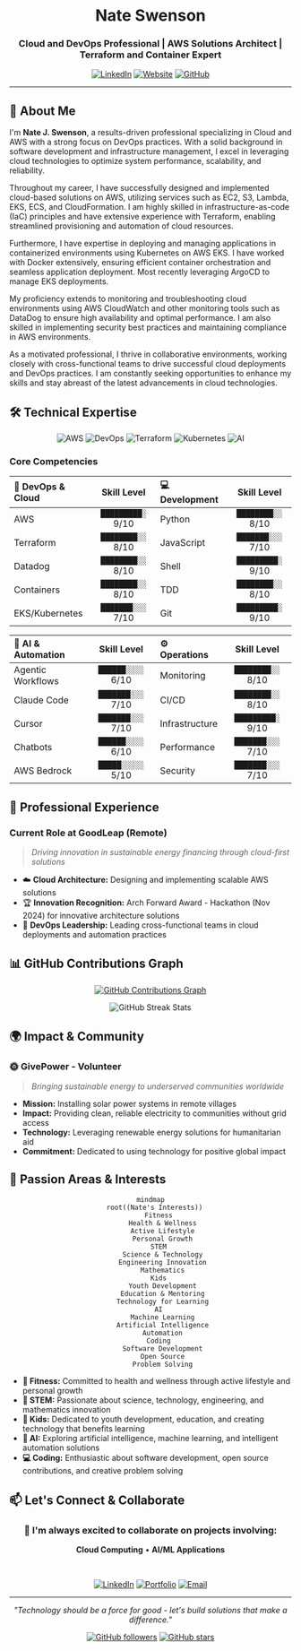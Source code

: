 <div align="center">

# Nate Swenson
### Cloud and DevOps Professional | AWS Solutions Architect | Terraform and Container Expert

[![LinkedIn](https://img.shields.io/badge/LinkedIn-natejswenson-0077B5?style=for-the-badge&logo=linkedin&logoColor=white)](https://linkedin.com/in/natejswenson)
[![Website](https://img.shields.io/badge/Website-Portfolio-4285F4?style=for-the-badge&logo=google-chrome&logoColor=white)](https://natejswenson.github.io/my-resume/)
[![GitHub](https://img.shields.io/badge/GitHub-natejswenson-181717?style=for-the-badge&logo=github&logoColor=white)](https://github.com/natejswenson)

</div>

---

## 👋 About Me

I'm **Nate J. Swenson**, a results-driven professional specializing in Cloud and AWS with a strong focus on DevOps practices. With a solid background in software development and infrastructure management, I excel in leveraging cloud technologies to optimize system performance, scalability, and reliability.

Throughout my career, I have successfully designed and implemented cloud-based solutions on AWS, utilizing services such as EC2, S3, Lambda, EKS, ECS, and CloudFormation. I am highly skilled in infrastructure-as-code (IaC) principles and have extensive experience with Terraform, enabling streamlined provisioning and automation of cloud resources.

Furthermore, I have expertise in deploying and managing applications in containerized environments using Kubernetes on AWS EKS. I have worked with Docker extensively, ensuring efficient container orchestration and seamless application deployment. Most recently leveraging ArgoCD to manage EKS deployments.

My proficiency extends to monitoring and troubleshooting cloud environments using AWS CloudWatch and other monitoring tools such as DataDog to ensure high availability and optimal performance. I am also skilled in implementing security best practices and maintaining compliance in AWS environments.

As a motivated professional, I thrive in collaborative environments, working closely with cross-functional teams to drive successful cloud deployments and DevOps practices. I am constantly seeking opportunities to enhance my skills and stay abreast of the latest advancements in cloud technologies.

## 🛠️ Technical Expertise

<div align="center">

![AWS](https://img.shields.io/badge/AWS-232F3E?style=for-the-badge&logo=amazon-aws&logoColor=white)
![DevOps](https://img.shields.io/badge/DevOps-326CE5?style=for-the-badge&logo=devops&logoColor=white)
![Terraform](https://img.shields.io/badge/Terraform-623CE4?style=for-the-badge&logo=terraform&logoColor=white)
![Kubernetes](https://img.shields.io/badge/Kubernetes-326CE5?style=for-the-badge&logo=kubernetes&logoColor=white)
![AI](https://img.shields.io/badge/AI_Automation-FF6B6B?style=for-the-badge&logo=robot&logoColor=white)

</div>

### Core Competencies

<div align="center">

| **🚀 DevOps & Cloud** | **Skill Level** | **💻 Development** | **Skill Level** |
|:---|:---:|:---|:---:|
| AWS | `█████████░` 9/10 | Python | `████████░░` 8/10 |
| Terraform | `████████░░` 8/10 | JavaScript | `███████░░░` 7/10 |
| Datadog | `████████░░` 8/10 | Shell | `█████████░` 9/10 |
| Containers | `████████░░` 8/10 | TDD | `████████░░` 8/10 |
| EKS/Kubernetes | `███████░░░` 7/10 | Git | `█████████░` 9/10 |

</div>

<div align="center">

| **🤖 AI & Automation** | **Skill Level** | **⚙️ Operations** | **Skill Level** |
|:---|:---:|:---|:---:|
| Agentic Workflows | `██████░░░░` 6/10 | Monitoring | `████████░░` 8/10 |
| Claude Code | `███████░░░` 7/10 | CI/CD | `████████░░` 8/10 |
| Cursor | `███████░░░` 7/10 | Infrastructure | `█████████░` 9/10 |
| Chatbots | `██████░░░░` 6/10 | Performance | `███████░░░` 7/10 |
| AWS Bedrock | `█████░░░░░` 5/10 | Security | `███████░░░` 7/10 |

</div>


## 💼 Professional Experience

### Current Role at GoodLeap (Remote)
> *Driving innovation in sustainable energy financing through cloud-first solutions*

- ☁️ **Cloud Architecture:** Designing and implementing scalable AWS solutions
- 🏆 **Innovation Recognition:** Arch Forward Award - Hackathon (Nov 2024) for innovative architecture solutions
- 🚀 **DevOps Leadership:** Leading cross-functional teams in cloud deployments and automation practices


## 📊 GitHub Contributions Graph

<div align="center">

[![GitHub Contributions Graph](https://github-readme-activity-graph.vercel.app/graph?username=natejswenson&theme=tokyo-night&hide_border=true&custom_title=GitHub%20Contributions%20Activity)](https://github.com/natejswenson)

![GitHub Streak Stats](https://streak-stats.demolab.com/?user=natejswenson&theme=tokyonight&hide_border=true&date_format=%5Bh%5D&ring=DD2727&fire=DD2727&currStreakLabel=DD2727)

</div>


## 🌍 Impact & Community

### 🌞 GivePower - Volunteer
> *Bringing sustainable energy to underserved communities worldwide*

- **Mission:** Installing solar power systems in remote villages
- **Impact:** Providing clean, reliable electricity to communities without grid access
- **Technology:** Leveraging renewable energy solutions for humanitarian aid
- **Commitment:** Dedicated to using technology for positive global impact



## 🤖 Passion Areas & Interests

<div align="center">

```mermaid
mindmap
  root((Nate's Interests))
    Fitness
      Health & Wellness
      Active Lifestyle
      Personal Growth
    STEM
      Science & Technology
      Engineering Innovation
      Mathematics
    Kids
      Youth Development
      Education & Mentoring
      Technology for Learning
    AI
      Machine Learning
      Artificial Intelligence
      Automation
    Coding
      Software Development
      Open Source
      Problem Solving
```

</div>

- **💪 Fitness:** Committed to health and wellness through active lifestyle and personal growth
- **🔬 STEM:** Passionate about science, technology, engineering, and mathematics innovation
- **👶 Kids:** Dedicated to youth development, education, and creating technology that benefits learning
- **🤖 AI:** Exploring artificial intelligence, machine learning, and intelligent automation solutions
- **💻 Coding:** Enthusiastic about software development, open source contributions, and creative problem solving

## 📫 Let's Connect & Collaborate

<div align="center">

### 🤝 I'm always excited to collaborate on projects involving:
**Cloud Computing** • **AI/ML Applications**

<br>

[![LinkedIn](https://img.shields.io/badge/LinkedIn-Connect-0077B5?style=for-the-badge&logo=linkedin&logoColor=white)](https://linkedin.com/in/natejswenson)
[![Portfolio](https://img.shields.io/badge/Portfolio-Visit-4285F4?style=for-the-badge&logo=google-chrome&logoColor=white)](https://natejswenson.github.io/my-resume/)
[![Email](https://img.shields.io/badge/Email-Contact-D14836?style=for-the-badge&logo=gmail&logoColor=white)](mailto:contact@example.com)

---

*"Technology should be a force for good - let's build solutions that make a difference."*

[![GitHub followers](https://img.shields.io/github/followers/natejswenson?style=social)](https://github.com/natejswenson)
[![GitHub stars](https://img.shields.io/github/stars/natejswenson?style=social)](https://github.com/natejswenson)

</div>